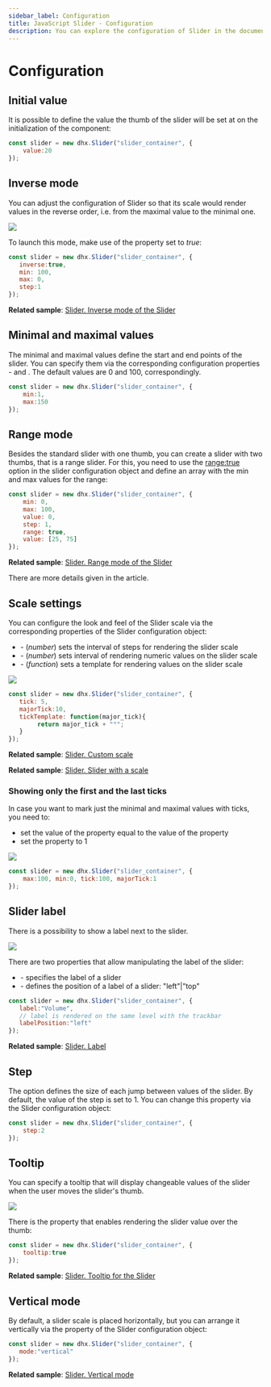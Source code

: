 ```yaml
---
sidebar_label: Configuration
title: JavaScript Slider - Configuration 
description: You can explore the configuration of Slider in the documentation of the DHTMLX JavaScript UI library. Browse developer guides and API reference, try out code examples and live demos, and download a free 30-day evaluation version of DHTMLX Suite 7.
---
```


# Configuration

## Initial value

It is possible to define the value the thumb of the slider will be set at on the initialization of the component:

~~~js
const slider = new dhx.Slider("slider_container", { 
    value:20
});
~~~

## Inverse mode

You can adjust the configuration of Slider so that its scale would render values in the reverse order, i.e. from the maximal value to the minimal one.

![](../assets/slider/inverse_mode.png)

To launch this mode, make use of the [](slider/api/slider_inverse_config.md) property set to *true*:

~~~js
const slider = new dhx.Slider("slider_container", { 
   inverse:true,
   min: 100,
   max: 0,
   step:1
});
~~~

**Related sample**: [Slider. Inverse mode of the Slider](https://snippet.dhtmlx.com/xm8e84s2)

## Minimal and maximal values

The minimal and maximal values define the start and end points of the slider. You can specify them via the corresponding configuration properties - [](slider/api/slider_min_config.md) and [](slider/api/slider_max_config.md). The default values are 0 and 100, correspondingly.

~~~js
const slider = new dhx.Slider("slider_container", { 
    min:1,
    max:150
});
~~~

## Range mode

Besides the standard slider with one thumb, you can create a slider with two thumbs, that is a range slider. For this, you need to use the [range:true](slider/api/slider_range_config.md) option in the slider configuration object and
define an array with the min and max values for the range:

~~~js {6,7}
const slider = new dhx.Slider("slider_container", {
    min: 0,
    max: 100,
    value: 0,
    step: 1,
    range: true,
    value: [25, 75]
});
~~~

**Related sample**: [Slider. Range mode of the Slider](https://snippet.dhtmlx.com/nfdr84oy)

There are more details given in the [](slider/range_slider.md) article.

## Scale settings

You can configure the look and feel of the Slider scale via the corresponding properties of the Slider configuration object:

- [](slider/api/slider_tick_config.md) - (<i>number</i>) sets the interval of steps for rendering the slider scale
- [](slider/api/slider_majortick_config.md) - (<i>number</i>) sets interval of rendering numeric values on the slider scale
- [](slider/api/slider_ticktemplate_config.md) - (<i>function</i>) sets a template for rendering values on the slider scale

![](../assets/slider/scale.png)

~~~js
const slider = new dhx.Slider("slider_container", { 
   tick: 5,
   majorTick:10,
   tickTemplate: function(major_tick){
        return major_tick + "°";
   } 
});
~~~

**Related sample**: [Slider. Custom scale](https://snippet.dhtmlx.com/jsfxnplp)

**Related sample**: [Slider. Slider with a scale](https://snippet.dhtmlx.com/4a6l7cyy)

### Showing only the first and the last ticks

In case you want to mark just the minimal and maximal values with ticks, you need to: 

- set the value of the [](slider/api/slider_tick_config.md) property equal to the value of the [](slider/api/slider_max_config.md) property
- set the [](slider/api/slider_majortick_config.md) property to 1

![](../assets/slider/min_max_ticks_only.png)

~~~js
const slider = new dhx.Slider("slider_container", { 
    max:100, min:0, tick:100, majorTick:1
});
~~~

## Slider label

There is a possibility to show a label next to the slider. 

![](../assets/slider/slider_label.png)

There are two properties that allow manipulating the label of the slider: 

- [](slider/api/slider_label_config.md) - specifies the label of a slider
- [](slider/api/slider_labelposition_config.md) - defines the position of a label of a slider: "left"|"top"

~~~js
const slider = new dhx.Slider("slider_container", { 
   label:"Volume",
   // label is rendered on the same level with the trackbar
   labelPosition:"left"
});
~~~

**Related sample**: [Slider. Label](https://snippet.dhtmlx.com/4o7yttam)

## Step

The [](slider/api/slider_step_config.md) option defines the size of each jump between values of the slider. By default, the value of the step is set to 1. You can change this property via the Slider configuration object:

~~~js
const slider = new dhx.Slider("slider_container", { 
    step:2
});
~~~

## Tooltip

You can specify a tooltip that will display changeable values of the slider when the user moves the slider's thumb. 

![](../assets/slider/tooltip.png)

There is the [](slider/api/slider_tooltip_config.md) property that enables rendering the slider value over the thumb:

~~~js
const slider = new dhx.Slider("slider_container", { 
    tooltip:true
});
~~~

**Related sample**: [Slider. Tooltip for the Slider](https://snippet.dhtmlx.com/sxh66mnu)

## Vertical mode

By default, a slider scale is placed horizontally, but you can arrange it vertically via the [](slider/api/slider_mode_config.md) property of the Slider configuration object:

~~~js
const slider = new dhx.Slider("slider_container", { 
   mode:"vertical"
});
~~~

**Related sample**: [Slider. Vertical mode](https://snippet.dhtmlx.com/rjborkca)
